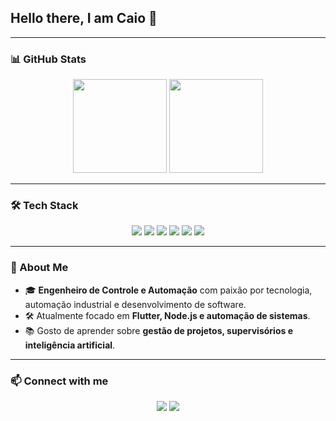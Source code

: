 ## Hello there, I am Caio 👋

---

### 📊 GitHub Stats

<div align="center">
  <img height="150em" src="https://github-readme-stats.vercel.app/api?username=JinMoriDann&show_icons=true&theme=dark&include_all_commits=true&count_private=true"/>
  <img height="150em" src="https://github-readme-stats.vercel.app/api/top-langs/?username=JinMoriDann&layout=compact&langs_count=7&theme=dark"/>
</div>

---

### 🛠 Tech Stack

<p align="center">
  <img src="https://img.shields.io/badge/Linux-FCC624?style=for-the-badge&logo=linux&logoColor=black"/>
  <img src="https://img.shields.io/badge/Flutter-02569B?style=for-the-badge&logo=flutter&logoColor=white"/>
  <img src="https://img.shields.io/badge/Dart-0175C2?style=for-the-badge&logo=dart&logoColor=white"/>
  <img src="https://img.shields.io/badge/Node.js-43853D?style=for-the-badge&logo=node.js&logoColor=white"/>
  <img src="https://img.shields.io/badge/JavaScript-F7DF1E?style=for-the-badge&logo=javascript&logoColor=black"/>
  <img src="https://img.shields.io/badge/MySQL-4479A1?style=for-the-badge&logo=mysql&logoColor=white"/>
</p>

---

### 💬 About Me

- 🎓 **Engenheiro de Controle e Automação** com paixão por tecnologia, automação industrial e desenvolvimento de software.
- 🛠 Atualmente focado em **Flutter, Node.js e automação de sistemas**.
- 📚 Gosto de aprender sobre **gestão de projetos, supervisórios e inteligência artificial**.

---

### 📫 Connect with me

<p align="center">
  <a href="https://github.com/JinMoriDann"><img src="https://img.shields.io/badge/GitHub-100000?style=for-the-badge&logo=github&logoColor=white"/></a>
  <a href="https://linkedin.com/in/caio-a-b6324b107"><img src="https://img.shields.io/badge/LinkedIn-0077B5?style=for-the-badge&logo=linkedin&logoColor=white"/></a>
</p>


